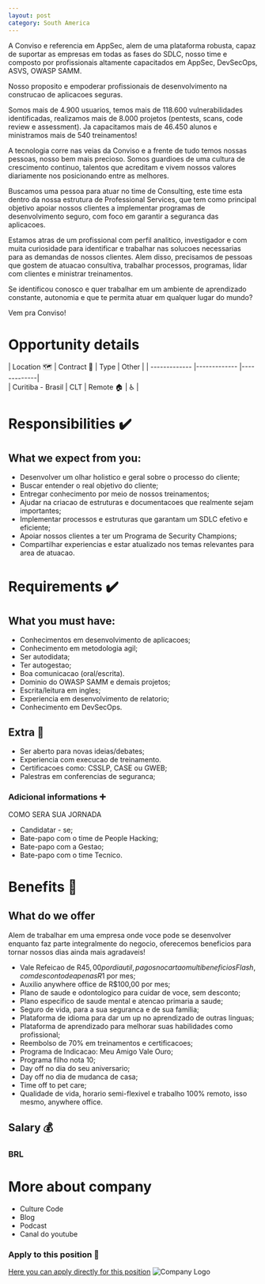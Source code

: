 ```yaml
---
layout: post 
category: South America 
---
```


A Conviso e referencia em AppSec, alem de uma plataforma robusta, capaz de suportar as empresas em todas as fases do SDLC, nosso time e composto por profissionais altamente capacitados em AppSec, DevSecOps, ASVS, OWASP SAMM.

Nosso proposito e empoderar profissionais de desenvolvimento na construcao de aplicacoes seguras.

Somos mais de 4.900 usuarios, temos mais de 118.600 vulnerabilidades identificadas, realizamos mais de 8.000 projetos (pentests, scans, code review e assessment). Ja capacitamos mais de 46.450 alunos e ministramos mais de 540 treinamentos!

A tecnologia corre nas veias da Conviso e a frente de tudo temos nossas pessoas, nosso bem mais precioso. Somos guardioes de uma cultura de crescimento continuo, talentos que acreditam e vivem nossos valores diariamente nos posicionando entre as melhores.

Buscamos uma pessoa para atuar no time de Consulting, este time esta dentro da nossa estrutura de Professional Services, que tem como principal objetivo apoiar nossos clientes a implementar programas de desenvolvimento seguro, com foco em garantir a seguranca das aplicacoes.

Estamos atras de um profissional com perfil analitico, investigador e com muita curiosidade para identificar e trabalhar nas solucoes necessarias para as demandas de nossos clientes. Alem disso, precisamos de pessoas que gostem de atuacao consultiva, trabalhar processos, programas, lidar com clientes e ministrar treinamentos.

Se identificou conosco e quer trabalhar em um ambiente de aprendizado constante, autonomia e que te permita atuar em qualquer lugar do mundo? 

Vem pra Conviso!
# Opportunity details

| Location :world_map: | Contract :memo: | Type        | Other |
| -------------   |------------- |-------------|      
| Curitiba - Brasil    | CLT                    | Remote :house:                                         | :wheelchair: |

# Responsibilities :heavy_check_mark:
## What we expect from you:
- Desenvolver um olhar holistico e geral sobre o processo do cliente;
- Buscar entender o real objetivo do cliente;
- Entregar conhecimento por meio de nossos treinamentos;
- Ajudar na criacao de estruturas e documentacoes que realmente sejam importantes;
- Implementar processos e estruturas que garantam um SDLC efetivo e eficiente;
- Apoiar nossos clientes a ter um Programa de Security Champions;
- Compartilhar experiencias e estar atualizado nos temas relevantes para area de atuacao.
# Requirements :heavy_check_mark:
## What you must have:
- Conhecimentos em desenvolvimento de aplicacoes;
- Conhecimento em metodologia agil;
- Ser autodidata;
- Ter autogestao;
- Boa comunicacao (oral/escrita).
- Dominio do OWASP SAMM e demais projetos;
- Escrita/leitura em ingles;
- Experiencia em desenvolvimento de relatorio;
- Conhecimento em DevSecOps.
## Extra :smiling_face_with_three_hearts:
- Ser aberto para novas ideias/debates;
- Experiencia com execucao de treinamento.
- Certificacoes como: CSSLP, CASE ou GWEB;
- Palestras em conferencias de seguranca;
### Adicional informations :heavy_plus_sign:
COMO SERA SUA JORNADA 

- Candidatar - se;
- Bate-papo com o time de People Hacking;
- Bate-papo com a Gestao;
- Bate-papo com o time Tecnico.
# Benefits :briefcase:
## What do we offer
Alem de trabalhar em uma empresa onde voce pode se desenvolver enquanto faz parte integralmente do negocio, oferecemos beneficios para tornar nossos dias ainda mais agradaveis!

- Vale Refeicao de R$45,00 por dia util, pagos no cartao multibeneficios Flash, com desconto de apenas R$1 por mes;
- Auxilio anywhere office de R$100,00 por mes;
- Plano de saude e odontologico para cuidar de voce, sem desconto;
- Plano especifico de saude mental e atencao primaria a saude;
- Seguro de vida, para a sua seguranca e de sua familia;
- Plataforma de idioma para dar um up no aprendizado de outras linguas;
- Plataforma de aprendizado para melhorar suas habilidades como profissional;
- Reembolso de 70% em treinamentos e certificacoes;
- Programa de Indicacao: Meu Amigo Vale Ouro;
- Programa filho nota 10;
- Day off no dia do seu aniversario;
- Day off no dia de mudanca de casa;
- Time off to pet care;
- Qualidade de vida, horario semi-flexivel e trabalho 100% remoto, isso mesmo, anywhere office.
## Salary :moneybag:
### BRL
# More about company
- Culture Code
- Blog 
- Podcast 
- Canal do youtube
### Apply to this position :love_letter:
[Here you can apply directly for this position](https://convisoappsec.gupy.io/job/eyJzb3VyY2UiOiJndXB5X3B1YmxpY19wYWdlIiwiam9iSWQiOjM0MzU0MTJ9)
![Company Logo](https://blog.convisoappsec.com/wp-content/uploads/2022/02/Logo.png)